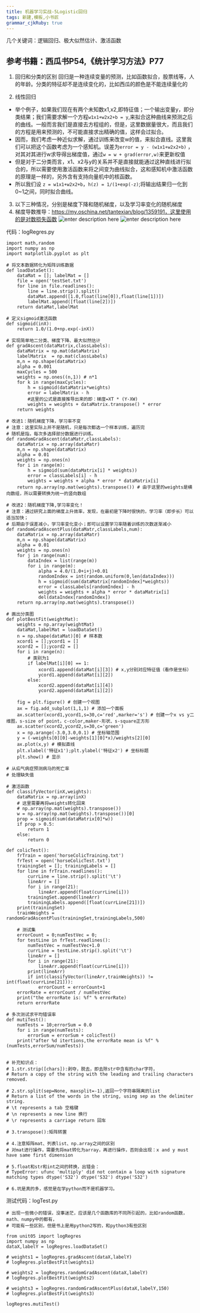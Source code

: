 ```yaml
---
title: 机器学习实战-5Logistic回归
tags: 新建,模板,小书匠
grammar_cjkRuby: true
---
```

几个关键词：逻辑回归、极大似然估计、激活函数
## 参考书籍：西瓜书P54,《统计学习方法》P77

1. 回归和分类的区别
回归是一种连续变量的预测，比如函数拟合，股票线等，人的年龄。分类的特征却不是连续变化的，比如西瓜的颜色是不能连续量化的

2. 线性回归
* 举个例子，如果我们现在有两个未知数x1,x2,即特征值；一个输出变量y，即分类结果；我们需要求解一个方程`w1x1+w2x2+b = y`,来拟合这种曲线来预测之后的曲线。一般而言我们是直接去方程组的，但是，这里数据量很大，而且我们的方程是用来预测的，不可能直接求出精确的值，这样会过拟合。
* 因而，我们考虑一种近似求解，通过训练来改变w的值，来拟合直线。这里我们可以把这个函数考虑为一个感知机。误差为`error = y - (w1x1+w2x2+b)` ，对其对其进行w求导得出梯度值，通过`w = w + grad(error,w)`来更新权值
* 但是对于二分类而言，x1、x2与y的关系并不是直接就能通过这种直线进行拟合的，所以需要使用激活函数来将之间变为曲线拟合，这和感知机中激活函数的原理是一样的，另外含有支持向量机中的核函数。
* 所以我们设 `z = w1x1+w2x2+b`，`h(z) = 1/(1+exp(-z)`;将输出结果归一化到0~1之间，同时拟合曲线。

3. 以下三种情况，分别是梯度下降和随机梯度，以及学习率变化的随机梯度
4. 梯度导数推导：https://my.oschina.net/tantexian/blog/1359191，这里使用的是对数损失函数
![enter description here][1]
![enter description here][2]

代码：logRegres.py

``` stylus
import math,random
import numpy as np
import matplotlib.pyplot as plt

# 将文本数据转化为矩阵训练数据
def loadDataSet():
    dataMat = []; labelMat = []
    file = open('testSet.txt')
    for line in file.readlines():
        line = line.strip().split()
        dataMat.append([1.0,float(line[0]),float(line[1])])
        labelMat.append([float(line[2])])
    return dataMat,labelMat

# 定义sigmoid激活函数
def sigmoid(inX):
    return 1.0/(1.0+np.exp(-inX))

# 实现简单地二分类、梯度下降、最大似然估计
def gradAscent(dataMatrix,classLabels):
    dataMatrix = np.mat(dataMatrix)
    labelMatrix  = np.mat(classLabels)
    m,n = np.shape(dataMatrix)
    alpha = 0.001
    maxCycles = 500
    weights = np.ones((n,1)) # n*1
    for k in range(maxCycles):
        h = sigmoid(dataMatrix*weights)
        error = labelMatrix - h
        #这里的公式是直接推导出来的即：梯度=XT * (Y-XW)
        weights = weights + dataMatrix.transpose() * error  
    return weights

# 改进1：随机梯度下降，学习率不变
# 注意：这里实际上并不是随机，只是每次都选一个样本训练，遍历完
# 随机是指，每次多选择部分数据进行训练。
def randomGradAscent(dataMatr,classLabels):
    dataMatrix = np.array(dataMatr)
    m,n = np.shape(dataMatrix)
    alpha = 0.01
    weights = np.ones(n)
    for i in range(m):
        h = sigmoid(sum(dataMatrix[i] * weights))
        error = classLabels[i] - h
        weights = weights + alpha * error * dataMatrix[i]
    return np.array(np.mat(weights).transpose()) # 由于这里的weights是横向数组，所以需要转换为统一的竖向数组

# 改进2：随机梯度下降,学习率变化！
# 注意：通过研究上面的梯度上升效率，发现，在最初是下降时很快的，学习率（即步长）可以适当加快；
# 后期由于误差减小，学习率变化变小；即可以设置学习率随着训练的次数逐渐减小
def randomGradAscentPlus(dataMatr,classLabels,num):
    dataMatrix = np.array(dataMatr)
    m,n = np.shape(dataMatrix)
    alpha = 0.01
    weights = np.ones(n)
    for j in range(num):
        dataIndex = list(range(m))
        for i in range(m):
            alpha = 4.0/(1.0+i+j)+0.01
            randomIndex = int(random.uniform(0,len(dataIndex)))
            h = sigmoid(sum(dataMatrix[randomIndex]*weights))
            error = classLabels[randomIndex] - h
            weights = weights + alpha * error * dataMatrix[i]
            del(dataIndex[randomIndex])
    return np.array(np.mat(weights).transpose())

# 画出分类图
def plotBestFit(weightMat):
    weights = np.array(weightMat)
    dataMat,labelMat = loadDataSet()
    n = np.shape(dataMat)[0] # 样本数
    xcord1 = [];ycord1 = []
    xcord2 = [];ycord2 = []
    for i in range(n):
        # 类别为1
        if labelMat[i][0] == 1:
            xcord1.append(dataMat[i][3]) # x,y分别对应特征值（看作是坐标）
            ycord1.append(dataMat[i][2])
        else:
            xcord2.append(dataMat[i][4])
            ycord2.append(dataMat[i][2])

    fig = plt.figure() # 创建一个视图
    ax = fig.add_subplot(1,1,1) # 添加一个面板
    ax.scatter(xcord1,ycord1,s=30,c='red',marker='s') # 创建一个x vs y二维图，s-size of point，c-color,maker-形状、s-square正方形
    ax.scatter(xcord2,ycord2,s=30,c='green')
    x = np.arange(-3.0,3.0,0.1) # 坐标轴范围
    y = (-weights[0][0]-weights[1][0]*x)/weights[2][0]
    ax.plot(x,y) # 模拟直线
    plt.xlabel('特征x1');plt.ylabel('特征x2') # 坐标标题
    plt.show() # 显示

# 从疝气病症预测病马的死亡率
# 处理缺失值

# 激活函数
def classifyVector(inX,weights):
    dataMatrix = np.array(inX)
    # 这里需要再将weights转化回来
    # np.array(np.mat(weights).transpose())
    w = np.array(np.mat(weights).transpose())[0]
    prop = sigmoid(sum(dataMatrix[0]*w))
    if prop > 0.5:
        return 1
    else:
        return 0

def colicTest():
    frTrain = open('horseColicTraining.txt')
    frTest = open('horseColicTest.txt')
    trainingSet = []; trainingLabels = []
    for line in frTrain.readlines():
        currLine = line.strip().split('\t')
        lineArr = []
        for i in range(21):
            lineArr.append(float(currLine[i]))
        trainingSet.append(lineArr)
        trainingLabels.append([float(currLine[21])])
    print(trainingSet)
    trainWeights = randomGradAscentPlus(trainingSet,trainingLabels,500)

    # 测试集
    errorCount = 0;numTestVec = 0;
    for testLine in frTest.readlines():
        numTestVec = numTestVec+1.0
        currLine = testLine.strip().split('\t')
        lineArr = []
        for i in range(21):
            lineArr.append(float(currLine[i]))
        print(lineArr)
        if int(classifyVector(lineArr,trainWeights)) != int(float(currLine[21])):
            errorCount = errorCount+1
    errorRate = errorCount / numTestVec
    print("the errorRate is: %f" % errorRate)
    return errorRate

# 多次测试求平均错误率
def mutiTest():
    numTests = 10;errorSum = 0.0
    for i in range(numTests):
        errorSum = errorSum + colicTest()
    print("after %d itertions,the errorRate mean is %f" % (numTests,errorSum/numTests))


# 补充知识点：
# 1.str.strip([chars]):剥夺，脱去，即去除str中含有的char字符，
# Return a copy of the string with the leading and trailing characters removed.

# 2.str.split(sep=None, maxsplit=-1),返回一个字符串隔离的list
# Return a list of the words in the string, using sep as the delimiter string.
# \t represents a tab 空格键
# \n represents a new line 换行
# \r represents a carriage return 回车

# 3.transpose():矩阵转置

# 4.注意矩阵mat、列表list、np.array之间的区别
# 对mat进行操作，需要先将mat转化为array，再进行操作，否则会出现：x and y must have same first dimension

# 5.float和str和int之间的转换，出错会：
# TypeError: ufunc 'multiply' did not contain a loop with signature matching types dtype('S32') dtype('S32') dtype('S32')

# 6.坑是真的多，感觉是在学python而不是机器学习。
```
测试代码：logTest.py

``` stylus
# 出现一些微小的错误，没事迷茫，应该是几个函数库的不同所引起的，比如random函数，math、numpy中的都有，
# 可能有一些区别，但是书上是用python2写的，和python3有些区别

from unit05 import logRegres
import numpy as np
dataX,labelY = logRegres.loadDataSet()

# weights1 = logRegres.gradAscent(dataX,labelY)
# logRegres.plotBestFit(weights1)

# weights2 = logRegres.randomGradAscent(dataX,labelY)
# logRegres.plotBestFit(weights2)

# weights3 = logRegres.randomGradAscentPlus(dataX,labelY,150)
# logRegres.plotBestFit(weights3)

logRegres.mutiTest()
```


  [1]: http://img.blog.csdn.net/20150721231518546?watermark/2/text/aHR0cDovL2Jsb2cuY3Nkbi5uZXQv/font/5a6L5L2T/fontsize/400/fill/I0JBQkFCMA==/dissolve/70/gravity/SouthEast
  [2]: http://img.blog.csdn.net/20150723231350914?watermark/2/text/aHR0cDovL2Jsb2cuY3Nkbi5uZXQv/font/5a6L5L2T/fontsize/400/fill/I0JBQkFCMA==/dissolve/70/gravity/Center
  [3]: http://img.blog.csdn.net/20150721231518546?watermark/2/text/aHR0cDovL2Jsb2cuY3Nkbi5uZXQv/font/5a6L5L2T/fontsize/400/fill/I0JBQkFCMA==/dissolve/70/gravity/SouthEast
  [4]: http://img.blog.csdn.net/20150721231518546?watermark/2/text/aHR0cDovL2Jsb2cuY3Nkbi5uZXQv/font/5a6L5L2T/fontsize/400/fill/I0JBQkFCMA==/dissolve/70/gravity/SouthEast
